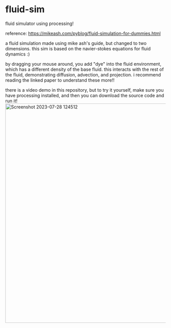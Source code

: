 # fluid-sim
fluid simulator using processing!

reference: https://mikeash.com/pyblog/fluid-simulation-for-dummies.html

a fluid simulation made using mike ash's guide, but changed to two dimensions. this sim is based on the navier-stokes equations for fluid dynamics :)

by dragging your mouse around, you add "dye" into the fluid environment, which has a different density of the base fluid. this interacts with the rest of the fluid, demonstrating diffusion, advection, and projection. i recommend reading the linked paper to understand these more!!

there is a video demo in this repository, but to try it yourself, make sure you have processing installed, and then you can download the source code and run it!
<img width="689" alt="Screenshot 2023-07-28 124512" src="https://github.com/averystraumann/fluid-sim/assets/101287035/4a425bdc-ad4f-4983-93e7-259a76b06548">
